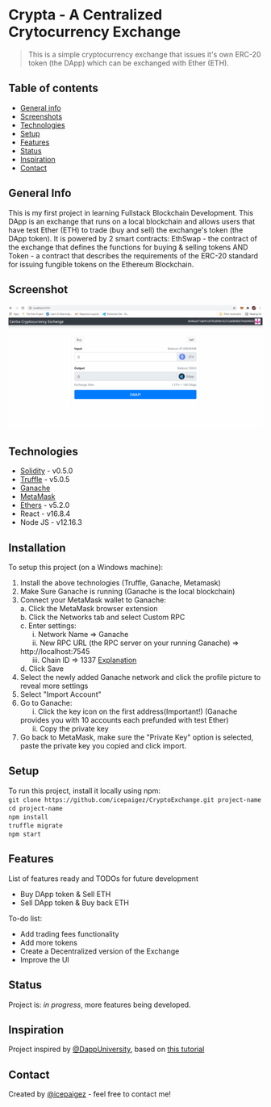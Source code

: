 # Crypta - A Centralized Crytocurrency Exchange
>This is a simple cryptocurrency exchange that issues it's own ERC-20 token (the DApp) which can be exchanged with Ether (ETH).

## Table of contents
* [General info](#general-info)
* [Screenshots](#screenshots)
* [Technologies](#technologies)
* [Setup](#setup)
* [Features](#features)
* [Status](#status)
* [Inspiration](#inspiration)
* [Contact](#contact)

## General Info
This is my first project in learning Fullstack Blockchain Development. This DApp is an exchange that runs on a local blockchain and allows users that have test Ether (ETH) to trade (buy and sell) the exchange's token (the DApp token). It is powered by 2 smart contracts: EthSwap - the contract of the exchange that defines the functions for buying & selling tokens AND Token - a contract that describes the requirements of the ERC-20 standard for issuing fungible tokens on the Ethereum Blockchain. 

## Screenshot
![Example screenshot](./img/screenshot.gif)

## Technologies
* [Solidity](https://docs.soliditylang.org/en/v0.8.4/) - v0.5.0
* [Truffle](https://www.trufflesuite.com/docs/truffle/getting-started/installation) - v5.0.5
* [Ganache](https://www.trufflesuite.com/ganache) 
* [MetaMask](https://metamask.io/)
* [Ethers](https://docs.ethers.io/v5/getting-started/) - v5.2.0
* React - v16.8.4 
* Node JS - v12.16.3 


## Installation
<!-- Describe how to install / setup your local environement / add link to demo version. -->
To setup this project (on a Windows machine):
1. Install the above technologies (Truffle, Ganache, Metamask)
2. Make Sure Ganache is running (Ganache is the local blockchain)
3. Connect your MetaMask wallet to Ganache:  
	a. Click the MetaMask browser extension    
	b. Click the Networks tab and select Custom RPC  
	c. Enter settings:   
		&nbsp;&nbsp;&nbsp;&nbsp;&nbsp;&nbsp;i.   Network Name => Ganache  
		&nbsp;&nbsp;&nbsp;&nbsp;&nbsp;&nbsp;ii.  New RPC URL (the RPC server on your running Ganache) => http://localhost:7545  
		&nbsp;&nbsp;&nbsp;&nbsp;&nbsp;&nbsp;iii. Chain ID => 1337 [Explanation](https://ethereum.stackexchange.com/questions/91072/setup-ganache-with-metamask-what-and-where-is-a-chain-id)  
	d. Click Save  
4. Select the newly added Ganache network and click the profile picture to reveal more settings
5. Select "Import Account"
6. Go to Ganache:  
	&nbsp;&nbsp;&nbsp;&nbsp;&nbsp;&nbsp;i.  Click the key icon on the first address(Important!) (Ganache provides you with 10 accounts each prefunded with test Ether)  
	&nbsp;&nbsp;&nbsp;&nbsp;&nbsp;&nbsp;ii. Copy the private key
7. Go back to MetaMask, make sure the "Private Key" option is selected, paste the private key you copied and click import.

## Setup
<!-- Show examples of usage: -->
To run this project, install it locally using npm:  
`git clone https://github.com/icepaigez/CryptoExchange.git project-name`  
`cd project-name`  
`npm install`   
`truffle migrate`  
`npm start`

## Features
List of features ready and TODOs for future development
* Buy DApp token & Sell ETH
* Sell DApp token & Buy back ETH 

To-do list:
* Add trading fees functionality
* Add more tokens
* Create a Decentralized version of the Exchange
* Improve the UI

## Status
Project is: _in progress_, more features being developed.

## Inspiration
Project inspired by [@DappUniversity](https://twitter.com/DappUniversity), based on [this tutorial](https://www.youtube.com/watch?v=99pYGpTWcXM&t=1584s)

## Contact
Created by [@icepaigez](https://twitter.com/icepaigez) - feel free to contact me!